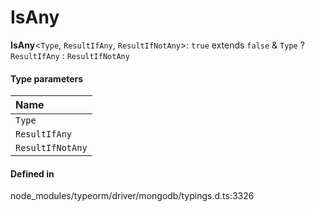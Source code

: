 # IsAny

 **IsAny**<`Type`, `ResultIfAny`, `ResultIfNotAny`\>: ``true`` extends ``false`` & `Type` ? `ResultIfAny` : `ResultIfNotAny`

#### Type parameters

| Name |
| :------ |
| `Type` | `object` |
| `ResultIfAny` | `object` |
| `ResultIfNotAny` | `object` |

#### Defined in

node_modules/typeorm/driver/mongodb/typings.d.ts:3326
